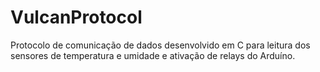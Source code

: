 # VulcanProtocol
Protocolo de comunicação de dados desenvolvido em C para leitura dos sensores de temperatura e umidade e ativação de relays do Arduíno.
